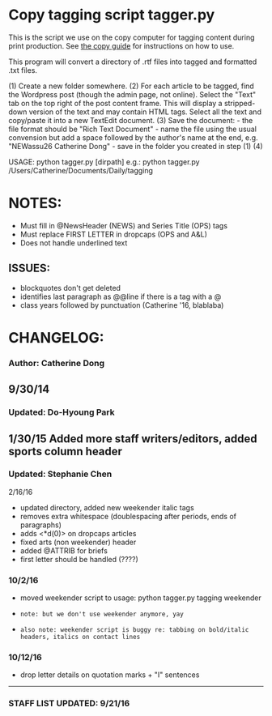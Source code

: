 # Copy tagging script tagger.py
This is the script we use on the copy computer for tagging content during print production.
See [the copy guide](https://docs.google.com/document/d/1nQ9UY9MAlwgNVPVuiWBONdZQeZme0aic2AXMitfk_qo/edit?usp=sharing) for instructions on how to use.

This program will convert a directory of .rtf files into tagged and formatted
.txt files.

(1)   Create a new folder somewhere.
(2)   For each article to be tagged, find the Wordpress post (though the admin
      page, not online). Select the "Text" tab on the top right of the post 
      content frame. This will display a stripped-down version of the text and
      may contain HTML tags. Select all the text and copy/paste it into a new
      TextEdit document. 
(3)   Save the document:
      - the file format should be "Rich Text Document"
      - name the file using the usual convension but add a space followed by
        the author's name at the end, e.g. "NEWassu26 Catherine Dong"
      - save in the folder you created in step (1)
(4)   

USAGE:    python tagger.py [dirpath]
e.g.:     python tagger.py /Users/Catherine/Documents/Daily/tagging

# NOTES: 
- Must fill in @NewsHeader (NEWS) and Series Title (OPS) tags
- Must replace FIRST LETTER in dropcaps (OPS and A&L)
- Does not handle underlined text

## ISSUES:
- blockquotes don't get deleted
- identifies last paragraph as @@line if there is a tag with a @
- class years followed by punctuation (Catherine '16, blablaba)

# CHANGELOG:

### Author: Catherine Dong
9/30/14
------------------------------------------------------------------------------
### Updated: Do-Hyoung Park
1/30/15
Added more staff writers/editors, added sports column header
------------------------------------------------------------------------------
### Updated: Stephanie Chen
2/16/16
- updated directory, added new weekender italic tags
- removes extra whitespace (doublespacing after periods, ends of paragraphs)
- adds <*d(0)> on dropcaps articles
- fixed arts (non weekender) header
- added @ATTRIB for briefs
- first letter should be handled (????)

### 10/2/16
- moved weekender script to usage: python tagger.py tagging weekender
-     note: but we don't use weekender anymore, yay
-     also note: weekender script is buggy re: tabbing on bold/italic headers, italics on contact lines 

### 10/12/16
- drop letter details on quotation marks + "I" sentences
------------------------------------------------------------------------------

### STAFF LIST UPDATED: 9/21/16
